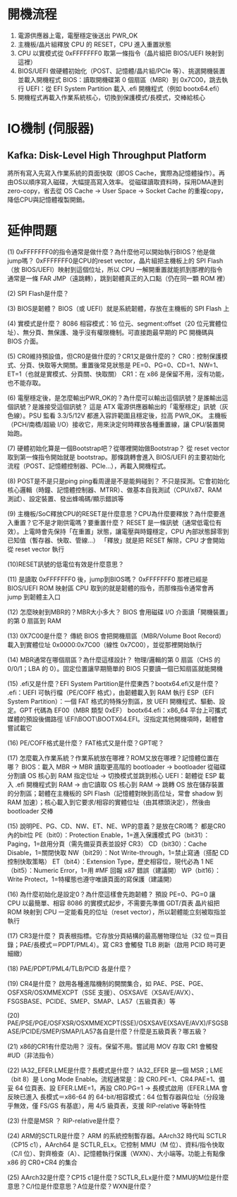 # 開機流程
1. 電源供應器上電，電壓穩定後送出 PWR_OK
2. 主機板/晶片組釋放 CPU 的 RESET，CPU 進入重置狀態
3. CPU 以實模式從 0xFFFFFFF0 取第一條指令（晶片組把 BIOS/UEFI 映射到這裡）
4. BIOS/UEFI 做硬體初始化（POST、記憶體/晶片組/PCIe 等）、挑選開機裝置並載入開機程式
    BIOS：讀取開機碟第 0 個扇區（MBR）到 0x7C00，跳去執行
    UEFI：從 EFI System Partition 載入 .efi 開機程式（例如 bootx64.efi）
5. 開機程式再載入作業系統核心，切換到保護模式/長模式，交棒給核心

# IO機制 (伺服器)
## Kafka: Disk-Level High Throughput Platform
將所有寫入先寫入作業系統的頁面快取（即OS Cache，實際為記憶體操作）。再由OS以順序寫入磁碟，大幅提高寫入效率。
從磁碟讀取資料時，採用DMA達到zero-copy，省去從 OS Cache -> User Space -> Socket Cache 的重複copy，降低CPU與記憶體複製開銷。

# 延伸問題
(1) 0xFFFFFFF0的指令通常是做什麼？為什麼他可以開始執行BIOS？他是做jump嗎？
0xFFFFFFF0是CPU的reset vector，晶片組把主機板上的 SPI Flash（放 BIOS/UEFI）映射到這個位址，所以 CPU 一解開重置就能抓到那裡的指令
通常是一條 FAR JMP（遠跳轉），跳到韌體真正的入口點（仍在同一顆 ROM 裡）

(2) SPI Flash是什麼？

(3) BIOS是韌體？
BIOS（或 UEFI）就是系統韌體，存放在主機板的 SPI Flash 上

(4) 實模式是什麼？
8086 相容模式：16 位元、segment:offset（20 位元實體位址）、無分頁、無保護、幾乎沒有權限機制。可直接跑最早期的 PC 開機碼與 BIOS 介面。

(5) CR0維持預設值，但CR0是做什麼的？CR1又是做什麼的？
CR0：控制保護模式、分頁、快取等大開關。重置後常見狀態是 PE=0、PG=0、CD=1、NW=1、ET=1（也就是實模式、分頁關、快取關）
CR1：在 x86 是保留不用，沒有功能，也不能存取。

(6) 電壓穩定後，是怎麼輸出PWR_OK的？為什麼可以輸出這個訊號？是誰輸出這個訊號？是誰接受這個訊號？
這是 ATX 電源供應器輸出的「電壓穩定」訊號（灰色線）。PSU 監看 3.3/5/12V 都進入容許範圍且穩定後，拉高 PWR_OK。
主機板（PCH/南橋/超級 I/O）接收它，用來決定何時釋放各種重置線，讓 CPU/裝置開始跑。

(7) 硬體初始化算是一個Bootstrap吧？從哪裡開始做Bootstrap？
從 reset vector 取到第一條指令開始就是 bootstrap。那條跳轉會進入 BIOS/UEFI 的主要初始化流程（POST、記憶體控制器、PCIe…），再載入開機程式。

(8) POST是不是只是ping ping看周邊是不是能夠碰到？
不只是探測。它會初始化核心邏輯（時鐘、記憶體控制器、MTRR）、做基本自我測試（CPU/x87、RAM 測試）、設定裝置、發出蜂鳴碼/顯示錯誤等

(9) 主機板/SoC釋放CPU的RESET是什麼意思？CPU為什麼要釋放？為什麼要進入重置？它不是才剛供電嗎？要重置什麼？
RESET 是一條訊號（通常低電位有效）。上電時會先保持「在重置」狀態，讓電壓與時鐘穩定，CPU 內部狀態歸零到已知值（暫存器、快取、管線…）
「釋放」就是把 RESET 解除，CPU 才會開始從 reset vector 執行

(10)RESET訊號的低電位有效是什麼意思？

(11) 是讀取 0xFFFFFFF0 後，jump到BIOS嗎？
0xFFFFFFF0 那裡已經是 BIOS/UEFI ROM 映射區
CPU 取到的就是韌體的指令，而那條指令通常會再 jump 到韌體主入口

(12) 怎麼映射到MBR的？MBR大小多大？
BIOS 會用磁碟 I/O 介面讀「開機裝置」的第 0 扇區到 RAM

(13) 0X7C00是什麼？
傳統 BIOS 會把開機扇區（MBR/Volume Boot Record）載入到實體位址 0x0000:0x7C00（線性 0x7C00），並從那裡開始執行

(14) MBR通常在哪個扇區？為什麼這樣設計？
物理/邏輯的第 0 扇區（CHS 的 0/0/1；LBA 的 0）。固定位置讓早期簡單的 BIOS 只要讀一個已知扇區就能開機

(15) .efi又是什麼？EFI System Partition是什麼東西？bootx64.efi又是什麼？
.efi：UEFI 可執行檔（PE/COFF 格式），由韌體載入到 RAM 執行
ESP（EFI System Partition）：一個 FAT 格式的特殊分割區，放 UEFI 開機程式、驅動、設定。GPT 代碼為 EF00（MBR 類型 0xEF）
bootx64.efi：x86_64 平台上可攜式媒體的預設後備路徑 \EFI\BOOT\BOOTX64.EFI。沒指定其他開機項時，韌體會嘗試載它

(16) PE/COFF格式是什麼？ FAT格式又是什麼？GPT呢？

(17) 怎麼載入作業系統？作業系統放在哪裡？ROM又放在哪裡？記憶體位置在哪？
BIOS：載入 MBR → MBR 讀取更高階的 bootloader → bootloader 從磁碟分割讀 OS 核心到 RAM 指定位址 → 切換模式並跳到核心
UEFI：韌體從 ESP 載入 .efi 開機程式到 RAM → 由它讀取 OS 核心到 RAM → 跳轉
OS 放在儲存裝置的分割區；韌體在主機板的 SPI Flash（記憶體對映到高位址，常會 shadow 到 RAM 加速）；核心載入到它要求/相容的實體位址（由其標頭決定），然後由 bootloader 交棒

(15) 說明PE、PG、CD、NW、ET、NE、WP的意義？是放在CR0嗎？
都是CR0內的bit位
PE（bit0）：Protection Enable，1=進入保護模式
PG（bit31）：Paging，1=啟用分頁（需先備妥頁表並設好 CR3）
CD（bit30）：Cache Disable，1=關閉快取
NW（bit29）：Not Write-through，1=禁止寫通（搭配 CD 控制快取策略）
ET（bit4）：Extension Type，歷史相容位，現代必為 1
NE（bit5）：Numeric Error，1=用 #MF 回報 x87 錯誤（建議開）
WP（bit16）：Write Protect，1=特權態也遵守唯讀頁面的寫保護（建議開）

(16) 為什麼初始化是設定0？為什麼這樣會先跑韌體？
預設 PE=0、PG=0 讓 CPU 以最簡單、相容 8086 的實模式起步，不需要先準備 GDT/頁表
晶片組把 ROM 映射到 CPU 一定能看見的位址（reset vector），所以韌體能立刻被取指並執行

(17) CR3是什麼？
頁表根指標。它存放分頁結構的最高層物理位址（32 位＝頁目錄；PAE/長模式＝PDPT/PML4）。寫 CR3 會觸發 TLB 刷新（啟用 PCID 時可更細緻）

(18) PAE/PDPT/PML4/TLB/PCID 各是什麼？

(19) CR4是什麼？
啟用各種進階機制的開關集合，如 PAE、PSE、PGE、OSFXSR/OSXMMEXCPT（SSE 支援）、OSXSAVE（XSAVE/AVX）、FSGSBASE、PCIDE、SMEP、SMAP、LA57（五級頁表）等

(20) PAE/PSE/PGE/OSFXSR/OSXMMEXCPT(SSE)/OSXSAVE(XSAVE/AVX)/FSGSBASE/PCIDE/SMEP/SMAP/LA57各自是什麼？什麼是五級頁表？哪五級？

(21) x86的CR1有什麼功用？
沒有。保留不用。嘗試用 MOV 存取 CR1 會觸發 #UD（非法指令）

(22) IA32_EFER.LME是什麼？長模式是什麼？
IA32_EFER 是一個 MSR；LME（bit 8）是 Long Mode Enable。流程通常是：設 CR0.PE=1、CR4.PAE=1、備妥 64 位頁表、設 EFER.LME=1，再設 CR0.PG=1 → 長模式啟用（EFER.LMA 會反映已進入
長模式＝x86-64 的 64-bit/相容模式：64 位暫存器與位址（分段幾乎無效，僅 FS/GS 有基底），用 4/5 級頁表，支援 RIP-relative 等新特性

(23) 什麼是MSR ？ RIP-relative是什麼？

(24) ARM的SCTLR是什麼？
ARM 的系統控制暫存器。AArch32 時代叫 SCTLR（CP15 c1），AArch64 是 SCTLR_ELx。它控制 MMU（M 位）、資料/指令快取（C/I 位）、對齊檢查（A）、記憶體執行保護（WXN）、大小端等。功能上有點像 x86 的 CR0+CR4 的集合

(25) AArch32是什麼？CP15 c1是什麼？SCTLR_ELx是什麼？MMU的M位是什麼意思？C/I位是什麼意思？A位是什麼？WXN是什麼？
